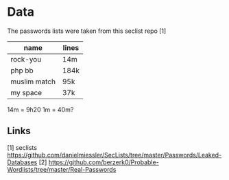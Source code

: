 # Data

The passwords lists were taken from this seclist repo [1]

name | lines
-----|------
rock-you | 14m
php bb | 184k
muslim match | 95k
my space | 37k


14m = 9h20
1m = 40m?

## Links
[1] seclists https://github.com/danielmiessler/SecLists/tree/master/Passwords/Leaked-Databases
[2] https://github.com/berzerk0/Probable-Wordlists/tree/master/Real-Passwords
